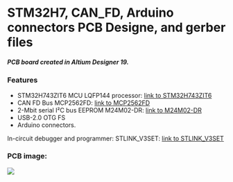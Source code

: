 # STM32H7, CAN_FD, Arduino connectors PCB Designe, and gerber files
##### PCB board created in Altium Designer 19.
### Features
- STM32H743ZIT6 MCU LQFP144 processor:
 [link to STM32H743ZIT6](https://www.st.com/en/microcontrollers-microprocessors/stm32h743zi.html)
- CAN FD Bus MCP2562FD: [link to MCP2562FD](https://www.microchip.com/wwwproducts/en/MCP2562FD)
- 2-Mbit serial I²C bus EEPROM M24M02-DR: [link to M24M02-DR](https://www.st.com/en/memories/m24m02-dr.html)
- USB-2.0 OTG FS
- Arduino connectors.

In-circuit debugger and programmer: 
STLINK_V3SET:  [link to STLINK_V3SET](https://www.st.com/en/development-tools/stlink-v3set.html)

### PCB image:
![](https://github.com/ptiszai/STM32_CAN-Arduino/blob/master/CANnode_pcb.png)


